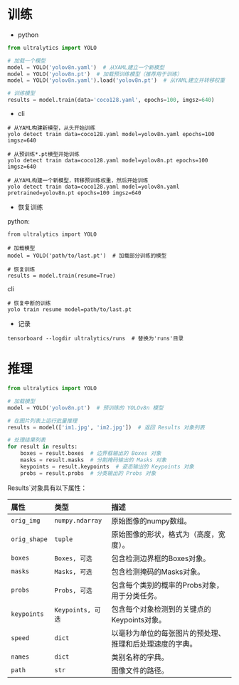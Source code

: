 # 训练

* python

```python
from ultralytics import YOLO

# 加载一个模型
model = YOLO('yolov8n.yaml')  # 从YAML建立一个新模型
model = YOLO('yolov8n.pt')  # 加载预训练模型（推荐用于训练）
model = YOLO('yolov8n.yaml').load('yolov8n.pt')  # 从YAML建立并转移权重

# 训练模型
results = model.train(data='coco128.yaml', epochs=100, imgsz=640)
```

* cli

```shell
# 从YAML构建新模型，从头开始训练
yolo detect train data=coco128.yaml model=yolov8n.yaml epochs=100 imgsz=640

# 从预训练*.pt模型开始训练
yolo detect train data=coco128.yaml model=yolov8n.pt epochs=100 imgsz=640

# 从YAML构建一个新模型，转移预训练权重，然后开始训练
yolo detect train data=coco128.yaml model=yolov8n.yaml pretrained=yolov8n.pt epochs=100 imgsz=640
```

* 恢复训练

python:

```shell
from ultralytics import YOLO

# 加载模型
model = YOLO('path/to/last.pt')  # 加载部分训练的模型

# 恢复训练
results = model.train(resume=True)
```

cli

```shell
# 恢复中断的训练
yolo train resume model=path/to/last.pt
```



* 记录

```shell
tensorboard --logdir ultralytics/runs  # 替换为'runs'目录
```

# 推理

```python
from ultralytics import YOLO

# 加载模型
model = YOLO('yolov8n.pt')  # 预训练的 YOLOv8n 模型

# 在图片列表上运行批量推理
results = model(['im1.jpg', 'im2.jpg'])  # 返回 Results 对象列表

# 处理结果列表
for result in results:
    boxes = result.boxes  # 边界框输出的 Boxes 对象
    masks = result.masks  # 分割掩码输出的 Masks 对象
    keypoints = result.keypoints  # 姿态输出的 Keypoints 对象
    probs = result.probs  # 分类输出的 Probs 对象
```



Results`对象具有以下属性：

| 属性         | 类型              | 描述                                                     |
| :----------- | :---------------- | :------------------------------------------------------- |
| `orig_img`   | `numpy.ndarray`   | 原始图像的numpy数组。                                    |
| `orig_shape` | `tuple`           | 原始图像的形状，格式为（高度，宽度）。                   |
| `boxes`      | `Boxes, 可选`     | 包含检测边界框的Boxes对象。                              |
| `masks`      | `Masks, 可选`     | 包含检测掩码的Masks对象。                                |
| `probs`      | `Probs, 可选`     | 包含每个类别的概率的Probs对象，用于分类任务。            |
| `keypoints`  | `Keypoints, 可选` | 包含每个对象检测到的关键点的Keypoints对象。              |
| `speed`      | `dict`            | 以毫秒为单位的每张图片的预处理、推理和后处理速度的字典。 |
| `names`      | `dict`            | 类别名称的字典。                                         |
| `path`       | `str`             | 图像文件的路径。                                         |












